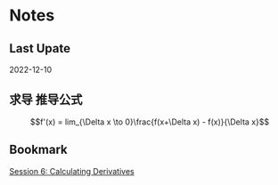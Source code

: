 # Notes

## Last Upate

2022-12-10

## 求导 推导公式

$$f'(x) = lim_{\Delta x \to 0}\frac{f(x+\Delta x) - f(x)}{\Delta x}$$

## Bookmark

[Session 6: Calculating Derivatives](https://ocw.mit.edu/courses/18-01sc-single-variable-calculus-fall-2010/pages/1.-differentiation/part-a-definition-and-basic-rules/session-6-calculating-derivatives/)